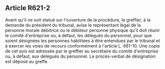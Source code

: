 Article R621-2
----
Avant qu'il ne soit statué sur l'ouverture de la procédure, le greffier, à la
demande du président du tribunal, avise le représentant légal de la personne
morale débitrice ou le débiteur personne physique qu'il doit réunir le comité
d'entreprise ou, à défaut, les délégués du personnel, pour que soient désignées
les personnes habilitées à être entendues par le tribunal et à exercer les voies
de recours conformément à l'article L. 661-10. Une copie de cet avis est
adressée par le greffier au secrétaire du comité d'entreprise ou, à défaut, aux
délégués du personnel. Le procès-verbal de désignation est déposé au greffe.
